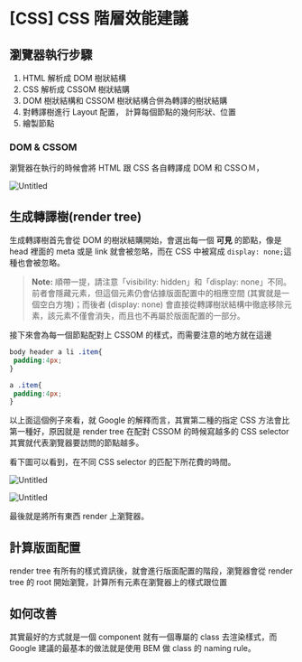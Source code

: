 # [CSS] CSS 階層效能建議

## 瀏覽器執行步驟

1. HTML 解析成 DOM 樹狀結構
2. CSS 解析成 CSSOM  樹狀結購
3. DOM 樹狀結構和 CSSOM 樹狀結構合併為轉譯的樹狀結購
4. 對轉譯樹進行 Layout 配置， 計算每個節點的幾何形狀、位置
5. 繪製節點

### DOM & CSSOM

瀏覽器在執行的時候會將 HTML 跟 CSS 各自轉譯成 DOM 和 CSSＯＭ，

![Untitled](https://s3-us-west-2.amazonaws.com/secure.notion-static.com/186ea662-e405-494a-a0df-f56c1ef955c3/Untitled.png)

## 生成轉譯樹(render tree)

生成轉譯樹首先會從 DOM 的樹狀結購開始，會選出每一個 **可見** 的節點，像是 head 裡面的 meta 或是 link 就會被忽略，而在 CSS 中被寫成 `display: none;`這種也會被忽略。

> **Note:** 順帶一提，請注意「visibility: hidden」和「display: none」不同。 前者會隱藏元素，但這個元素仍會佔據版面配置中的相應空間 (其實就是一個空白方塊)；而後者 (display: none) 會直接從轉譯樹狀結構中徹底移除元素，該元素不僅會消失，而且也不再屬於版面配置的一部分。
>

接下來會為每一個節點配對上 CSSOM 的樣式，而需要注意的地方就在這邊

```css
body header a li .item{   
 padding:4px;
}

a .item{   
 padding:4px;
}
```

以上面這個例子來看，就 Google 的解釋而言，其實第二種的指定 CSS 方法會比第一種好，原因就是 render tree 在配對 CSSOM 的時候寫越多的 CSS selector 其實就代表瀏覽器要訪問的節點越多。

看下圖可以看到，在不同 CSS selector 的匹配下所花費的時間。

![Untitled](https://s3-us-west-2.amazonaws.com/secure.notion-static.com/e3ca57b9-d347-4e31-8df8-e56ac9317cd6/Untitled.png)

![Untitled](https://s3-us-west-2.amazonaws.com/secure.notion-static.com/a39e0bb9-bbee-43b6-9e4c-f007a326b5fa/Untitled.png)

最後就是將所有東西 render 上瀏覽器。

## 計算版面配置

render tree 有所有的樣式資訊後，就會進行版面配置的階段，瀏覽器會從 render tree 的 root 開始瀏覽，計算所有元素在瀏覽器上的樣式跟位置

## 如何改善

其實最好的方式就是一個 component 就有一個專屬的 class 去渲染樣式，而 Google 建議的最基本的做法就是使用 BEM 做 class 的 naming rule。
